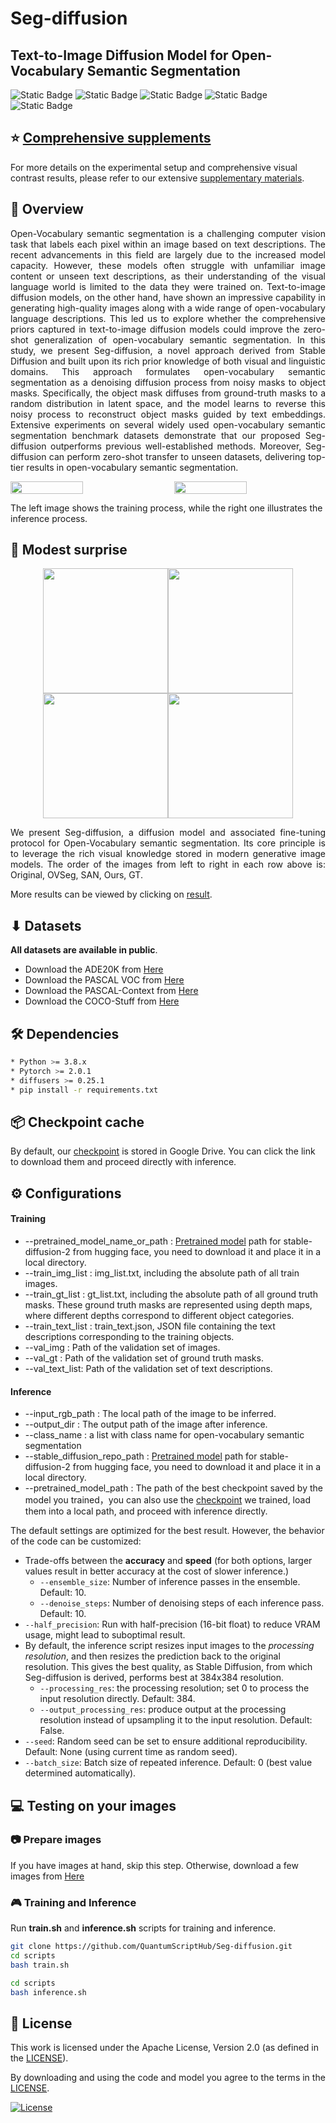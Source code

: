 # Seg-diffusion
## Text-to-Image Diffusion Model for Open-Vocabulary Semantic Segmentation
![Static Badge](https://img.shields.io/badge/Apache-blue?style=flat&label=license&labelColor=black&color=blue)
![Static Badge](https://img.shields.io/badge/passing-green?style=flat&label=build&labelColor=black&color=green)
![Static Badge](https://img.shields.io/badge/passing-green?style=flat&label=circleci&labelColor=black&color=green)
![Static Badge](https://img.shields.io/badge/welcome-green?style=flat&label=PRs&labelColor=black&color=green)
![Static Badge](https://img.shields.io/badge/Python-green?style=flat&label=Language&labelColor=black&color=green)

## ⭐ [Comprehensive supplements](https://github.com/QuantumScriptHub/Seg-diffusion/blob/semantic_segmentation/result/seg_diffusion_ACM_MM_2024_SUPP.pdf)
For more details on the experimental setup and comprehensive visual contrast results, please refer to our extensive [supplementary materials](https://github.com/QuantumScriptHub/Seg-diffusion/blob/semantic_segmentation/result/seg_diffusion_ACM_MM_2024_SUPP.pdf).  

##  📢 Overview
<p align="justify">
  Open-Vocabulary semantic segmentation is a challenging computer vision task that labels each pixel within an image based on text descriptions. The recent advancements in this field are largely due to the increased model capacity.
However, these models often struggle with unfamiliar image content or unseen text descriptions, as their understanding of the visual language world is limited to the data they were trained on.
Text-to-image diffusion models, on the other hand, have shown an impressive capability in generating high-quality images along with a wide range of open-vocabulary language descriptions. This led us to explore whether the comprehensive priors captured in text-to-image diffusion models could improve the zero-shot generalization of open-vocabulary semantic segmentation. In this study, we present Seg-diffusion, a novel approach derived from Stable Diffusion and built upon its rich prior knowledge of both visual and linguistic domains.
This approach formulates open-vocabulary semantic segmentation as a denoising diffusion process from noisy masks to object masks.  Specifically, the object mask diffuses from ground-truth masks to a random distribution in latent space, and the model learns to reverse this noisy process to reconstruct object masks guided by text embeddings. Extensive experiments on several widely used open-vocabulary semantic segmentation benchmark datasets demonstrate that our proposed Seg-diffusion outperforms previous well-established methods. Moreover, Seg-diffusion can perform zero-shot transfer to unseen datasets, delivering top-tier results in open-vocabulary semantic segmentation.
</p>

<div style="display:flex; justify-content:space-between;">
    <img src="result/finaltrain.jpg" width="48%">
    <img src="result/finalinfer.jpg" width="48%">
</div>

The left image shows the training process, while the right one illustrates the inference process.
##  🚀 Modest surprise

<p align="center" style="margin: 0; padding: 0;">
    <img src="result/18.png" height="200" style="margin: 0; padding: 0;"/><img src="result/1.png" height="200" style="margin: 0; padding: 0;"/><img src="result/10.png" height="200" style="margin: 0; padding: 0;"/><img src="result/6.png" height="200" style="margin: 0; padding: 0;"/>
</p>

<p align="justify">
We present Seg-diffusion, a diffusion model and associated fine-tuning protocol for Open-Vocabulary semantic segmentation. Its core principle is to leverage the rich visual knowledge stored in modern generative image models. The order of the images from left to right in each row above is: Original, OVSeg, SAN, Ours, GT.
</p> 

More results can be viewed by clicking on [result](./result).

## ⬇ Datasets
**All datasets are available in public**.
* Download the ADE20K from [Here](https://groups.csail.mit.edu/vision/datasets/ADE20K/)
* Download the PASCAL VOC from [Here](https://datasetninja.com/pascal-voc-2012#download)
* Download the PASCAL-Context from [Here](https://cs.stanford.edu/~roozbeh/pascal-context/#download)
* Download the COCO-Stuff from [Here](https://github.com/nightrome/cocostuff)
  
## 🛠️  Dependencies
```bash
* Python >= 3.8.x
* Pytorch >= 2.0.1
* diffusers >= 0.25.1
* pip install -r requirements.txt
```
## 📦 Checkpoint cache

By default, our [checkpoint](https://drive.google.com/file/d/1o8gBxJAgppyGZYZ_NeuHRv3gL6mhf_B3/view?usp=drive_link) is stored in Google Drive.
You can click the link to download them and proceed directly with inference.

## ⚙ Configurations

#### Training

- --pretrained_model_name_or_path : [Pretrained model](https://huggingface.co/stabilityai/stable-diffusion-2/tree/main) path for stable-diffusion-2 from hugging face, you need to download it and place it in a local directory.  
- --train_img_list : img_list.txt, including the absolute path of all train images.  
- --train_gt_list : gt_list.txt, including the absolute path of all ground truth masks. These ground truth masks are represented using depth maps, where different depths correspond to different object categories.
- --train_text_list : train_text.json, JSON file containing the text descriptions corresponding to the training objects.
- --val_img : Path of the validation set of images.  
- --val_gt : Path of the validation set of ground truth masks.
- --val_text_list: Path of the validation set of text descriptions. 

#### Inference 

- --input_rgb_path : The local path of the image to be inferred.
- --output_dir : The output path of the image after inference.
- --class_name : a list with class name for open-vocabulary semantic segmentation
- --stable_diffusion_repo_path : [Pretrained model](https://huggingface.co/stabilityai/stable-diffusion-2/tree/main) path for stable-diffusion-2 from hugging face, you need to download it and place it in a local directory.
- --pretrained_model_path : The path of the best checkpoint saved by the model you trained，you can also use the [checkpoint](https://drive.google.com/file/d/1o8gBxJAgppyGZYZ_NeuHRv3gL6mhf_B3/view?usp=drive_link) we trained, load them into a local path, and proceed with inference directly.


The default settings are optimized for the best result. However, the behavior of the code can be customized:
- Trade-offs between the **accuracy** and **speed** (for both options, larger values result in better accuracy at the cost of slower inference.)
  - `--ensemble_size`: Number of inference passes in the ensemble. Default: 10.
  - `--denoise_steps`: Number of denoising steps of each inference pass. Default: 10.
- `--half_precision`: Run with half-precision (16-bit float) to reduce VRAM usage, might lead to suboptimal result.
- By default, the inference script resizes input images to the *processing resolution*, and then resizes the prediction back to the original resolution. This gives the best quality, as Stable Diffusion, from which Seg-diffusion is derived, performs best at 384x384 resolution.  
  - `--processing_res`: the processing resolution; set 0 to process the input resolution directly. Default: 384.
  - `--output_processing_res`: produce output at the processing resolution instead of upsampling it to the input resolution. Default: False.
- `--seed`: Random seed can be set to ensure additional reproducibility. Default: None (using current time as random seed).
- `--batch_size`: Batch size of repeated inference. Default: 0 (best value determined automatically).

## 💻 Testing on your images
### 📷 Prepare images
If you have images at hand, skip this step. Otherwise, download a few images from [Here](https://cs.stanford.edu/~roozbeh/pascal-context/#download)
### 🎮 Training and  Inference
Run **train.sh** and **inference.sh** scripts for  training and  inference.
```bash
git clone https://github.com/QuantumScriptHub/Seg-diffusion.git
cd scripts
bash train.sh

cd scripts
bash inference.sh
```

## 🎫 License

This work is licensed under the Apache License, Version 2.0 (as defined in the [LICENSE](LICENSE.txt)).

By downloading and using the code and model you agree to the terms in the  [LICENSE](LICENSE.txt).

[![License](https://img.shields.io/badge/License-Apache--2.0-929292)](https://www.apache.org/licenses/LICENSE-2.0)

